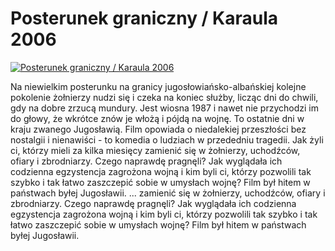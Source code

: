 Posterunek graniczny / Karaula 2006 
=============
[![Posterunek graniczny / Karaula 2006 ](http://vidos.pl/images/player.gif)](http://vidos.pl/posterunek-graniczny-karaula-2006)

 Na niewielkim posterunku na granicy jugosłowiańsko-albańskiej kolejne pokolenie żołnierzy nudzi się i czeka na koniec służby, licząc dni do chwili, gdy na dobre zrzucą mundury. Jest wiosna 1987 i nawet nie przychodzi im do głowy, że wkrótce znów je włożą i pójdą na wojnę. To ostatnie dni w kraju zwanego Jugosławią. Film opowiada o niedalekiej przeszłości bez nostalgii i nienawiści - to komedia o ludziach w przededniu tragedii. Jak żyli ci, którzy mieli za kilka miesięcy zamienić się w żołnierzy, uchodźców, ofiary i zbrodniarzy. Czego naprawdę pragnęli? Jak wyglądała ich codzienna egzystencja zagrożona wojną i kim byli ci, którzy pozwolili tak szybko i tak łatwo zaszczepić sobie w umysłach wojnę? Film był hitem w państwach byłej Jugosławii.   ... zamienić się w żołnierzy, uchodźców, ofiary i zbrodniarzy. Czego naprawdę pragnęli? Jak wyglądała ich codzienna egzystencja zagrożona wojną i kim byli ci, którzy pozwolili tak szybko i tak łatwo zaszczepić sobie w umysłach wojnę? Film był hitem w państwach byłej Jugosławii.
